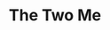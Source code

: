 ---
pid: ch1075
title: The Two Me
location_transcription: City Hall
coordinates: "[-75.163714896177, 39.952365561909]"
zipcode: '10730'
gen_neighborhood: 
neighborhood: 
outside_phl: 'INTERNATIONAL Casas del Monte EXTREMADURA '
age: '63'
age_range: 60-69
instagram: 
image_file_name: ch_1075.jpg
proposal_transcription: Please do not destroy these two monuments.  They are a wonderful
  representation of humanity with an eye to the future.  If they can't be stored at
  the University of Pennsylvania, perhaps they could be placed somewhere in the city
  of Philadelphia.  It might be nice to have them exhibited in a Philadelphia museum
  alone or as part of another exhibit and made accessible to high school and middle
  school children. Teachers
topic: History,Inclusivity,Politics,Unity
topic_summary: 0, 0, 0, 0, 0, 0
type: Sculpture Statue
keywords_other: Philadelphia, Monuments
credit: Claudia Bruce
image_labels: The Two Me
twitter: 
facebook: 
permalink: "/monuments/ch1075/"
layout: item-page
---